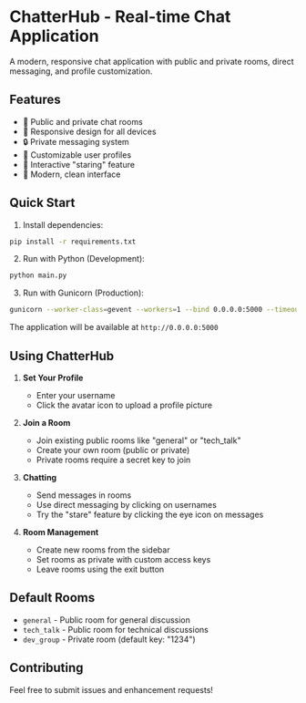 
# ChatterHub - Real-time Chat Application

A modern, responsive chat application with public and private rooms, direct messaging, and profile customization.

## Features

- 💬 Public and private chat rooms
- 📱 Responsive design for all devices
- 🔒 Private messaging system
- 👤 Customizable user profiles
- 👀 Interactive "staring" feature
- 🎨 Modern, clean interface

## Quick Start

1. Install dependencies:
```bash
pip install -r requirements.txt
```

2. Run with Python (Development):
```bash
python main.py
```

3. Run with Gunicorn (Production):
```bash
gunicorn --worker-class=gevent --workers=1 --bind 0.0.0.0:5000 --timeout 120 main:app
```

The application will be available at `http://0.0.0.0:5000`

## Using ChatterHub

1. **Set Your Profile**
   - Enter your username
   - Click the avatar icon to upload a profile picture

2. **Join a Room**
   - Join existing public rooms like "general" or "tech_talk"
   - Create your own room (public or private)
   - Private rooms require a secret key to join

3. **Chatting**
   - Send messages in rooms
   - Use direct messaging by clicking on usernames
   - Try the "stare" feature by clicking the eye icon on messages

4. **Room Management**
   - Create new rooms from the sidebar
   - Set rooms as private with custom access keys
   - Leave rooms using the exit button

## Default Rooms

- `general` - Public room for general discussion
- `tech_talk` - Public room for technical discussions
- `dev_group` - Private room (default key: "1234")

## Contributing

Feel free to submit issues and enhancement requests!
